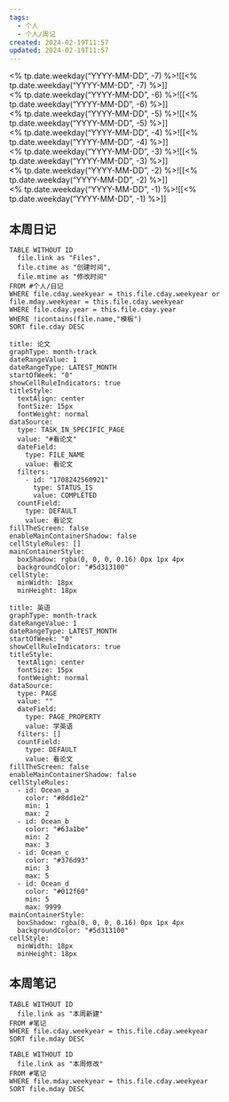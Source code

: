 ```yaml
---
tags:
  - 个人
  - 个人/周记
created: 2024-02-19T11:57
updated: 2024-02-19T11:57
---
```


<% tp.date.weekday(“YYYY-MM-DD”, -7) %>![[<% tp.date.weekday(“YYYY-MM-DD”, -7) %>]]  
<% tp.date.weekday(“YYYY-MM-DD”, -6) %>![[<% tp.date.weekday(“YYYY-MM-DD”, -6) %>]]  
<% tp.date.weekday(“YYYY-MM-DD”, -5) %>![[<% tp.date.weekday(“YYYY-MM-DD”, -5) %>]]  
<% tp.date.weekday(“YYYY-MM-DD”, -4) %>![[<% tp.date.weekday(“YYYY-MM-DD”, -4) %>]]  
<% tp.date.weekday(“YYYY-MM-DD”, -3) %>![[<% tp.date.weekday(“YYYY-MM-DD”, -3) %>]]  
<% tp.date.weekday(“YYYY-MM-DD”, -2) %>![[<% tp.date.weekday(“YYYY-MM-DD”, -2) %>]]  
<% tp.date.weekday(“YYYY-MM-DD”, -1) %>![[<% tp.date.weekday(“YYYY-MM-DD”, -1) %>]]




## 本周日记

```dataview
TABLE WITHOUT ID
  file.link as "Files",
  file.ctime as "创建时间",
  file.mtime as "修改时间"
FROM #个人/日记
WHERE file.cday.weekyear = this.file.cday.weekyear or file.mday.weekyear = this.file.cday.weekyear
WHERE file.cday.year = this.file.cday.year
WHERE !icontains(file.name,"模板")
SORT file.cday DESC
```


```contributionGraph
title: 论文
graphType: month-track
dateRangeValue: 1
dateRangeType: LATEST_MONTH
startOfWeek: "0"
showCellRuleIndicators: true
titleStyle:
  textAlign: center
  fontSize: 15px
  fontWeight: normal
dataSource:
  type: TASK_IN_SPECIFIC_PAGE
  value: "#看论文"
  dateField:
    type: FILE_NAME
    value: 看论文
  filters:
    - id: "1708242560921"
      type: STATUS_IS
      value: COMPLETED
  countField:
    type: DEFAULT
    value: 看论文
fillTheScreen: false
enableMainContainerShadow: false
cellStyleRules: []
mainContainerStyle:
  boxShadow: rgba(0, 0, 0, 0.16) 0px 1px 4px
  backgroundColor: "#5d313100"
cellStyle:
  minWidth: 18px
  minHeight: 18px

```
```contributionGraph
title: 英语
graphType: month-track
dateRangeValue: 1
dateRangeType: LATEST_MONTH
startOfWeek: "0"
showCellRuleIndicators: true
titleStyle:
  textAlign: center
  fontSize: 15px
  fontWeight: normal
dataSource:
  type: PAGE
  value: ""
  dateField:
    type: PAGE_PROPERTY
    value: 学英语
  filters: []
  countField:
    type: DEFAULT
    value: 看论文
fillTheScreen: false
enableMainContainerShadow: false
cellStyleRules:
  - id: Ocean_a
    color: "#8dd1e2"
    min: 1
    max: 2
  - id: Ocean_b
    color: "#63a1be"
    min: 2
    max: 3
  - id: Ocean_c
    color: "#376d93"
    min: 3
    max: 5
  - id: Ocean_d
    color: "#012f60"
    min: 5
    max: 9999
mainContainerStyle:
  boxShadow: rgba(0, 0, 0, 0.16) 0px 1px 4px
  backgroundColor: "#5d313100"
cellStyle:
  minWidth: 18px
  minHeight: 18px

```
## 本周笔记
```dataview
TABLE WITHOUT ID
  file.link as "本周新建"
FROM #笔记  
WHERE file.cday.weekyear = this.file.cday.weekyear 
SORT file.mday DESC
```
```dataview
TABLE WITHOUT ID
  file.link as "本周修改"
FROM #笔记  
WHERE file.mday.weekyear = this.file.cday.weekyear
SORT file.mday DESC

```
